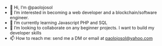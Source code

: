 - 👋 Hi, I’m @paolojosol
- 👀 I’m interested in becoming a web developer and a blockchain/software engineer. 
- 🌱 I’m currently learning Javascript PHP and SQL
- 💞️ I’m looking to collaborate on any beginner projects. I want to build my developer skills
- 📫 How to reach me: send me a DM or email at paolojosol@yahoo.com

<!---
paolojosol/paolojosol is a ✨ special ✨ repository because its `README.md` (this file) appears on your GitHub profile.
You can click the Preview link to take a look at your changes.
--->
